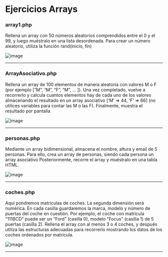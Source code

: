 # Ejercicios Arrays

### array1.php
Rellena un array con 50 números aleatorios comprendidos entre el 0 y el 99, y luego muéstralo en una lista desordenada. Para crear un número aleatorio, utiliza la función rand(inicio, fin)

![image](https://github.com/user-attachments/assets/a582a1e5-1326-4673-9277-b5be9729f4cb)

---

### ArrayAsociativo.php
Rellena un array de 100 elementos de manera aleatoria con valores M o F (por ejemplo [“M”, “M”, “F”, “M”, ... ]). Una vez completado, vuelve a recorrerlo y calcula cuantos elementos hay de cada uno de los valores almacenando el resultado en un array asociativo [‘M’ => 44, ‘F’ => 66] (no utilices variables para contar las M o las F). Finalmente, muestra el resultado por pantalla

![image](https://github.com/user-attachments/assets/9647aa6f-6da7-45e1-93b5-6d47d51c284c)

---

### personas.php
Mediante un array bidimensional, almacena el nombre, altura y email de 5 personas. Para ello, crea un array de personas, siendo cada persona un array asociativo Posteriormente, recorre el array y muéstralo en una tabla HTML.

![image](https://github.com/user-attachments/assets/3a8f3897-98ab-4c7a-bc2e-5bd3d3e41e82)

---

### coches.php
Aquí pondremos matrículas de coches. La segunda dimensión será numérica. En cada casilla guardaremos la marca, modelo y número de puertas del coche en cuestión. Por ejemplo, el coche con matrícula “111BCD” puede ser un “Ford” (casilla 0), modelo “Focus” (casilla 1) de 5 puertas (casilla 2). Rellena el array con al menos 3 o 4 coches, y después utiliza las estructuras adecuadas para recorrerlo mostrando los datos de los coches ordenados por matrícula.

![image](https://github.com/user-attachments/assets/bfccc19d-f3b3-4b15-86ec-64036a4fd5dc)


---
